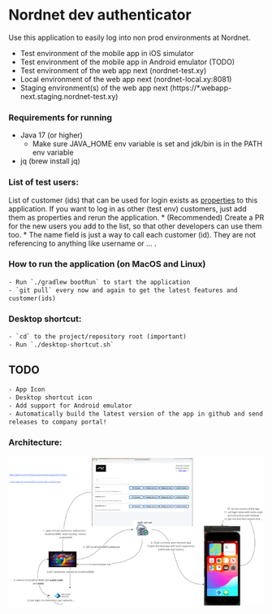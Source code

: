 # Nordnet dev authenticator

Use this application to easily log into non prod environments at Nordnet. 
 - Test environment of the mobile app in iOS simulator 
 - Test environment of the mobile app in Android emulator (TODO)
 - Test environment of the web app next (nordnet-test.xy)
 - Local environment of the web app next (nordnet-local.xy:8081)
 - Staging environment(s) of the web app next (https://*.webapp-next.staging.nordnet-test.xy)

### Requirements for running
 - Java 17 (or higher)
   - Make sure JAVA_HOME env variable is set and jdk/bin is in the PATH env variable
 - jq (brew install jq)

### List of test users:
  List of customer (ids) that can be used for login exists as [properties](src/main/resources/application.yml) to this application.
  If you want to log in as other (test env) customers, just add them as properties and rerun the application.
        * (Recommended) Create a PR for the new users you add to the list, so that other developers can use them too. 
        * The name field is just a way to call each customer (id). They are not referencing to anything like username or ... .

### How to run the application (on MacOS and Linux)
    - Run `./gradlew bootRun` to start the application
    - `git pull` every now and again to get the latest features and customer(ids)

### Desktop shortcut:
    - `cd` to the project/repository root (important)
    - Run `./desktop-shortcut.sh`

## TODO
    - App Icon
    - Desktop shortcut icon
    - Add support for Android emulator
    - Automatically build the latest version of the app in github and send releases to company portal!

### Architecture:
![architecture.png](architecture.png)

